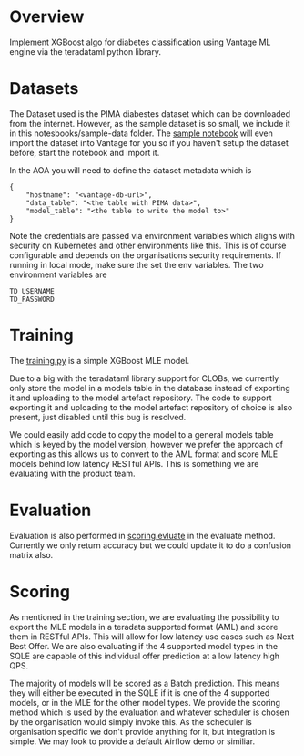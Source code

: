 # Overview
Implement XGBoost algo for diabetes classification using Vantage ML engine via the teradataml python library.

# Datasets
The Dataset used is the PIMA diabestes dataset which can be downloaded from the internet. However, as the sample dataset is so small, we include it in this notesbooks/sample-data folder. The [sample notebook](notebooks/Explore%20Diabetes%20Vantage.ipynb) will even import the dataset into Vantage for you so if you haven't setup the dataset before, start the notebook and import it.

In the AOA you will need to define the dataset metadata which is 

    {
        "hostname": "<vantage-db-url>",
        "data_table": "<the table with PIMA data>",
        "model_table": "<the table to write the model to>"
    }
    
Note the credentials are passed via environment variables which aligns with security on Kubernetes and other environments like this. This is of course configurable and depends on the organisations security requirements. If running in local mode, make sure the set the env variables. The two environment variables are 

    TD_USERNAME
    TD_PASSWORD


# Training
The [training.py](model_modules/training.py) is a simple XGBoost MLE model. 

Due to a big with the teradataml library support for CLOBs, we currently only store the model in a models table in the database instead of exporting it and uploading to the model artefact repository. The code to support exporting it and uploading to the model artefact repository of choice is also present, just disabled until this bug is resolved. 

We could easily add code to copy the model to a general models table which is keyed by the model version, however we prefer the approach of exporting as this allows us to convert to the AML format and score MLE models behind low latency RESTful APIs. This is something we are evaluating with the product team. 


# Evaluation
Evaluation is also performed in [scoring.evluate](model_modules/scoring.py) in the evaluate method. Currently we only return accuracy but we could update it to do a confusion matrix also.

# Scoring 
As mentioned in the training section, we are evaluating the possibility to export the MLE models in a teradata supported format (AML) and score them in RESTful APIs. This will allow for low latency use cases such as Next Best Offer. We are also evaluating if the 4 supported model types in the SQLE are capable of this individual offer prediction at a low latency high QPS.

The majority of models will be scored as a Batch prediction. This means they will either be executed in the SQLE if it is one of the 4 supported models, or in the MLE for the other model types. We provide the scoring method which is used by the evaluation and whatever scheduler is chosen by the organisation would simply invoke this. As the scheduler is organisation specific we don't provide anything for it, but integration is simple. We may look to provide a default Airflow demo or similiar. 

